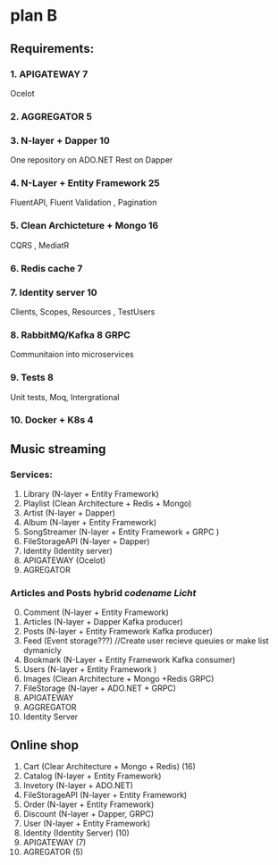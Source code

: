 # plan B 

## Requirements:
### 1. APIGATEWAY 7
Ocelot 
### 2. AGGREGATOR 5
### 3. N-layer + Dapper 10 
One repository on ADO.NET
Rest on Dapper
### 4. N-Layer + Entity Framework 25
FluentAPI, Fluent Validation , Pagination
### 5. Clean Archicteture + Mongo 16
CQRS , MediatR
### 6. Redis cache 7
### 7. Identity server 10
Clients, Scopes, Resources , TestUsers
### 8. RabbitMQ/Kafka 8 GRPC 
Communitaion into microservices 
### 9. Tests 8
Unit tests, Moq,  Intergrational
### 10. Docker + K8s 4

## Music streaming 
### Services:
1. Library (N-layer + Entity Framework)
2. Playlist (Clean Architecture + Redis + Mongo) 
3. Artist (N-layer + Dapper)
4. Album (N-layer + Entity Framework)
5. SongStreamer (N-layer + Entity Framework + GRPC )
6. FileStorageAPI (N-layer + Dapper)
7. Identity (Identity server)
8. APIGATEWAY (Ocelot)
9. AGREGATOR

### Articles and Posts hybrid *codename Licht*
0. Comment (N-layer + Entity Framework)
1. Articles (N-layer + Dapper Kafka producer) 
2. Posts (N-layer + Entity Framework Kafka producer) 
3. Feed (Event storage???) //Create user recieve queuies or make list dymanicly
4. Bookmark (N-Layer + Entity Framework Kafka consumer)
5. Users (N-layer + Entity Framework )  
6. Images (Clean Architecture + Mongo +Redis GRPC)
7. FileStorage (N-layer + ADO.NET + GRPC)
8. APIGATEWAY
9. AGGREGATOR
10. Identity Server

## Online shop
1. Cart (Clear Architecture + Mongo + Redis) (16)
2. Catalog (N-layer + Entity Framework)
3. Invetory (N-layer + ADO.NET)
4. FileStorageAPI (N-layer + Entity Framework)
5. Order (N-layer + Entity Framework)
6. Discount (N-layer + Dapper, GRPC)
7. User (N-layer + Entity Framework)
8. Identity (Identity Server) (10)
9. APIGATEWAY (7)
10. AGREGATOR (5)